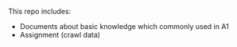 This repo includes:  
- Documents about basic knowledge which commonly used in A1
- Assignment (crawl data)